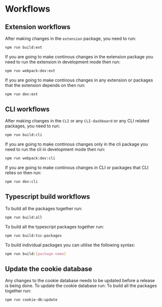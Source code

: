 # Workflows

## Extension workflows

After making changes in the `extension` package, you need to run:
```bash
npm run build:ext
```

If you are going to make continous changes in the extension package you need to run the extension in development mode then run:

```bash
npm run webpack:dev:ext
```

If you are going to make continous changes in any extension or packages that the extension depends on then run:

```bash
npm run dev:ext
```

## CLI workflows

After making changes in the `CLI` or any `CLI-dashboard` or any CLI related packages, you need to run:
```bash
npm run build:cli
```

If you are going to make continous changes only in the cli package you need to run the cli in development mode then run:

```bash
npm run webpack:dev:cli
```

If you are going to make continous changes in CLI or packages that CLI relies on then run:

```bash
npm run dev:cli
```

## Typescript build workflows

To build all the packages together run:

```bash
npm run build:all
```

To build all the typescript packages together run:

```bash
npm run build:tsc-packages
```

To build individual packages you can utilise the following syntax:

```bash
npm run build:[package-name]
```

## Update the cookie database

Any changes to the cookie database needs to be updated before a release is being done. To update the cookie database run:
To build all the packages together run:

```bash
npm run cookie-db:update
```
